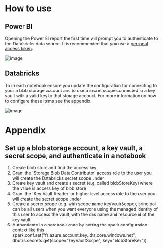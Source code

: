 # How to use

## Power BI

Opening the Power BI report the first time will prompt you to authenticate to the Databricks data source. It is recommended that you use a [personal access token](https://docs.databricks.com/dev-tools/api/latest/authentication.html#:~:text=Click%20Settings%20in%20the%20lower%20left%20corner%20of,a%20secure%20location.%20Revoke%20a%20personal%20access%20token).

![image](https://user-images.githubusercontent.com/129994665/231882221-8a789da1-003b-427b-ab81-13db5a377331.png)

## Databricks

To in each notebook ensure you update the configuration for connecting to your a blob storage account and to use a secret scope connected to a key vault with a valid key to that storage account. For more information on how to configure these items see the appendix.

![image](https://user-images.githubusercontent.com/129994665/231883880-29107a00-79a9-461b-810c-bf3fb47d6335.png)

# Appendix

## Set up a blob storage account, a key vault, a secret scope, and authenticate in a notebook
1. Create blob store and find the access key
2. Grant the 'Storage Blob Data Contributor' access role to the user you will create the Databricks secret scope under
3. Create key vault and create a secret (e.g. called blobStoreKey) where the value is access key of blob store
4. Grant the 'Key Vault Reader' or higher level access role to the user you will create the secret scope under
5. Create a secret scope (e.g. with scope name keyVaultScope), principal can be all users when you want everyone using the managed identity of this user to access the vault, with the dns name and resource id of the key vault
6. Authenticate in a notebook once by setting the spark configuration context like this
spark.conf.set("fs.azure.account.key.<storage account name>.dfs.core.windows.net", dbutils.secrets.get(scope="keyVaultScope", key="blobStoreKey"))
